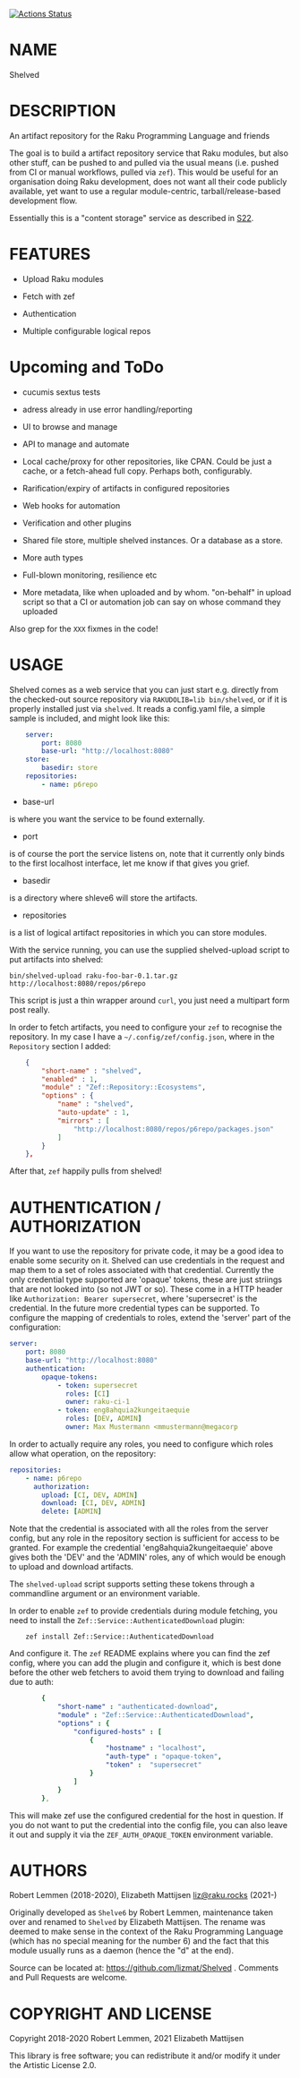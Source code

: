 [![Actions Status](https://github.com/lizmat/Shelved/workflows/test/badge.svg)](https://github.com/lizmat/Shelved/actions)

NAME
====

Shelved

DESCRIPTION
===========

An artifact repository for the Raku Programming Language and friends

The goal is to build a artifact repository service that Raku modules, but also other stuff, can be pushed to and pulled via the usual means (i.e. pushed from CI or manual workflows, pulled via `zef`). This would be useful for an organisation doing Raku development, does not want all their code publicly available, yet want to use a regular module-centric, tarball/release-based development flow.

Essentially this is a "content storage" service as described in [S22](https://design.raku.org/S22.html#content_storage).

FEATURES
========

  * Upload Raku modules

  * Fetch with zef

  * Authentication

  * Multiple configurable logical repos

Upcoming and ToDo
=================

  * cucumis sextus tests

  * adress already in use error handling/reporting

  * UI to browse and manage

  * API to manage and automate

  * Local cache/proxy for other repositories, like CPAN. Could be just a cache, or a fetch-ahead full copy. Perhaps both, configurably.

  * Rarification/expiry of artifacts in configured repositories

  * Web hooks for automation

  * Verification and other plugins

  * Shared file store, multiple shelved instances. Or a database as a store.

  * More auth types

  * Full-blown monitoring, resilience etc

  * More metadata, like when uploaded and by whom. "on-behalf" in upload script so that a CI or automation job can say on whose command they uploaded

Also grep for the `XXX` fixmes in the code!

USAGE
=====

Shelved comes as a web service that you can just start e.g. directly from the checked-out source repository via `RAKUDOLIB=lib bin/shelved`, or if it is properly installed just via `shelved`. It reads a config.yaml file, a simple sample is included, and might look like this:

```yaml
    server:
        port: 8080
        base-url: "http://localhost:8080"
    store:
        basedir: store
    repositories:
        - name: p6repo
```

  * base-url

is where you want the service to be found externally.

  * port

is of course the port the service listens on, note that it currently only binds to the first localhost interface, let me know if that gives you grief.

  * basedir

is a directory where shleve6 will store the artifacts.

  * repositories

is a list of logical artifact repositories in which you can store modules.

With the service running, you can use the supplied shelved-upload script to put artifacts into shelved:

    bin/shelved-upload raku-foo-bar-0.1.tar.gz http://localhost:8080/repos/p6repo

This script is just a thin wrapper around `curl`, you just need a multipart form post really.

In order to fetch artifacts, you need to configure your `zef` to recognise the repository. In my case I have a `~/.config/zef/config.json`, where in the `Repository` section I added:

```json
    {
        "short-name" : "shelved",
        "enabled" : 1,
        "module" : "Zef::Repository::Ecosystems",
        "options" : {
            "name" : "shelved",
            "auto-update" : 1,
            "mirrors" : [
                "http://localhost:8080/repos/p6repo/packages.json"
            ]
        }
    },
```

After that, `zef` happily pulls from shelved!

AUTHENTICATION / AUTHORIZATION
==============================

If you want to use the repository for private code, it may be a good idea to enable some security on it. Shelved can use credentials in the request and map them to a set of roles associated with that credential. Currently the only credential type supported are 'opaque' tokens, these are just striings that are not looked into (so not JWT or so). These come in a HTTP header like `Authorization: Bearer supersecret`, where 'supersecret' is the credential. In the future more credential types can be supported. To configure the mapping of credentials to roles, extend the 'server' part of the configuration:

```yaml
server:
    port: 8080
    base-url: "http://localhost:8080"
    authentication:
        opaque-tokens:
            - token: supersecret
              roles: [CI]
              owner: raku-ci-1
            - token: eng8ahquia2kungeitaequie
              roles: [DEV, ADMIN]
              owner: Max Mustermann <mmustermann@megacorp
```

In order to actually require any roles, you need to configure which roles allow what operation, on the repository:

```yaml
repositories:
    - name: p6repo
      authorization:
        upload: [CI, DEV, ADMIN]
        download: [CI, DEV, ADMIN]
        delete: [ADMIN]
```

Note that the credential is associated with all the roles from the server config, but any role in the repository section is sufficient for access to be granted. For example the credential 'eng8ahquia2kungeitaequie' above gives both the 'DEV' and the 'ADMIN' roles, any of which would be enough to upload and download artifacts.

The `shelved-upload` script supports setting these tokens through a commandline argument or an environment variable.

In order to enable `zef` to provide credentials during module fetching, you need to install the `Zef::Service::AuthenticatedDownload` plugin:

        zef install Zef::Service::AuthenticatedDownload

And configure it. The `zef` README explains where you can find the zef config, where you can add the plugin and configure it, which is best done before the other web fetchers to avoid them trying to download and failing due to auth:

```yaml
        {
            "short-name" : "authenticated-download",
            "module" : "Zef::Service::AuthenticatedDownload",
            "options" : {
                "configured-hosts" : [
                    {
                        "hostname" : "localhost",
                        "auth-type" : "opaque-token",
                        "token" :  "supersecret"
                    }
                ]
            }
        },
```

This will make zef use the configured credential for the host in question. If you do not want to put the credential into the config file, you can also leave it out and supply it via the `ZEF_AUTH_OPAQUE_TOKEN` environment variable.

AUTHORS
=======

Robert Lemmen (2018-2020), Elizabeth Mattijsen <liz@raku.rocks> (2021-)

Originally developed as `Shelve6` by Robert Lemmen, maintenance taken over and renamed to `Shelved` by Elizabeth Mattijsen. The rename was deemed to make sense in the context of the Raku Programming Language (which has no special meaning for the number 6) and the fact that this module usually runs as a daemon (hence the "d" at the end).

Source can be located at: https://github.com/lizmat/Shelved . Comments and Pull Requests are welcome.

COPYRIGHT AND LICENSE
=====================

Copyright 2018-2020 Robert Lemmen, 2021 Elizabeth Mattijsen

This library is free software; you can redistribute it and/or modify it under the Artistic License 2.0.

